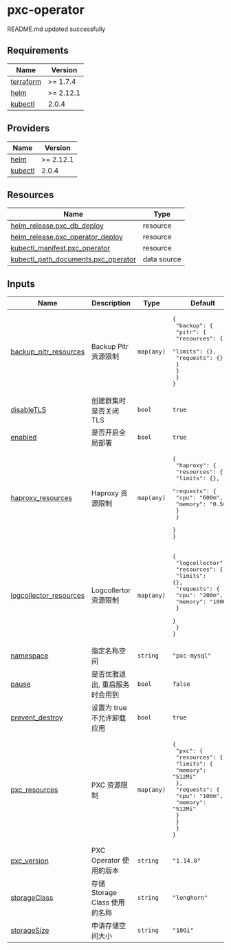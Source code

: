 # pxc-operator

<!-- BEGINNING OF PRE-COMMIT-TERRAFORM DOCS HOOK -->
README.md updated successfully
<!-- END OF PRE-COMMIT-TERRAFORM DOCS HOOK -->

<!-- BEGIN_TF_DOCS -->


## Requirements

| Name | Version |
|------|---------|
| <a name="requirement_terraform"></a> [terraform](#requirement\_terraform) | >= 1.7.4 |
| <a name="requirement_helm"></a> [helm](#requirement\_helm) | >= 2.12.1 |
| <a name="requirement_kubectl"></a> [kubectl](#requirement\_kubectl) | 2.0.4 |
## Providers

| Name | Version |
|------|---------|
| <a name="provider_helm"></a> [helm](#provider\_helm) | >= 2.12.1 |
| <a name="provider_kubectl"></a> [kubectl](#provider\_kubectl) | 2.0.4 |

## Resources

| Name | Type |
|------|------|
| [helm_release.pxc_db_deploy](https://registry.terraform.io/providers/hashicorp/helm/latest/docs/resources/release) | resource |
| [helm_release.pxc_operator_deploy](https://registry.terraform.io/providers/hashicorp/helm/latest/docs/resources/release) | resource |
| [kubectl_manifest.pxc_operator](https://registry.terraform.io/providers/alekc/kubectl/2.0.4/docs/resources/manifest) | resource |
| [kubectl_path_documents.pxc_operator](https://registry.terraform.io/providers/alekc/kubectl/2.0.4/docs/data-sources/path_documents) | data source |
## Inputs

| Name | Description | Type | Default | Required |
|------|-------------|------|---------|:--------:|
| <a name="input_backup_pitr_resources"></a> [backup\_pitr\_resources](#input\_backup\_pitr\_resources) | Backup Pitr 资源限制 | `map(any)` | <pre>{<br>  "backup": {<br>    "pitr": {<br>      "resources": {<br>        "limits": {},<br>        "requests": {}<br>      }<br>    }<br>  }<br>}</pre> | no |
| <a name="input_disableTLS"></a> [disableTLS](#input\_disableTLS) | 创建群集时是否关闭 TLS | `bool` | `true` | no |
| <a name="input_enabled"></a> [enabled](#input\_enabled) | 是否开启全局部署 | `bool` | `true` | no |
| <a name="input_haproxy_resources"></a> [haproxy\_resources](#input\_haproxy\_resources) | Haproxy 资源限制 | `map(any)` | <pre>{<br>  "haproxy": {<br>    "resources": {<br>      "limits": {},<br>      "requests": {<br>        "cpu": "600m",<br>        "memory": "0.5G"<br>      }<br>    }<br>  }<br>}</pre> | no |
| <a name="input_logcollector_resources"></a> [logcollector\_resources](#input\_logcollector\_resources) | Logcollertor 资源限制 | `map(any)` | <pre>{<br>  "logcollector": {<br>    "resources": {<br>      "limits": {},<br>      "requests": {<br>        "cpu": "200m",<br>        "memory": "100M"<br>      }<br>    }<br>  }<br>}</pre> | no |
| <a name="input_namespace"></a> [namespace](#input\_namespace) | 指定名称空间 | `string` | `"pxc-mysql"` | no |
| <a name="input_pause"></a> [pause](#input\_pause) | 是否优雅退出, 重启服务时会用到 | `bool` | `false` | no |
| <a name="input_prevent_destroy"></a> [prevent\_destroy](#input\_prevent\_destroy) | 设置为 true 不允许卸载应用 | `bool` | `true` | no |
| <a name="input_pxc_resources"></a> [pxc\_resources](#input\_pxc\_resources) | PXC 资源限制 | `map(any)` | <pre>{<br>  "pxc": {<br>    "resources": {<br>      "limits": {<br>        "memory": "512Mi"<br>      },<br>      "requests": {<br>        "cpu": "100m",<br>        "memory": "512Mi"<br>      }<br>    }<br>  }<br>}</pre> | no |
| <a name="input_pxc_version"></a> [pxc\_version](#input\_pxc\_version) | PXC Operator 使用的版本 | `string` | `"1.14.0"` | no |
| <a name="input_storageClass"></a> [storageClass](#input\_storageClass) | 存储 Storage Class 使用的名称 | `string` | `"longhorn"` | no |
| <a name="input_storageSize"></a> [storageSize](#input\_storageSize) | 申请存储空间大小 | `string` | `"10Gi"` | no |
<!-- END_TF_DOCS -->
